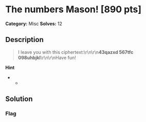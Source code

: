 # The numbers Mason! [890 pts]

**Category:** Misc
**Solves:** 12

## Description
>I leave you with this ciphertext:\r\n\r\n**43qazxd 567tfc 098uhbjkl**\r\n\r\nHave fun!

**Hint**
* -

## Solution

### Flag

